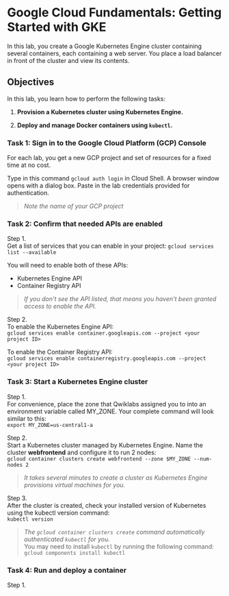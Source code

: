 # Google Cloud Fundamentals: Getting Started with GKE

In this lab, you create a Google Kubernetes Engine cluster containing several containers, each containing a web server. You place a load balancer in front of the cluster and view its contents.

## Objectives

In this lab, you learn how to perform the following tasks:

1. __Provision a Kubernetes cluster using Kubernetes Engine.__

2. __Deploy and manage Docker containers using `kubectl`.__

### Task 1: Sign in to the Google Cloud Platform (GCP) Console

For each lab, you get a new GCP project and set of resources for a fixed time at no cost.  

Type in this command `gcloud auth login` in Cloud Shell. A browser window opens with a dialog box. Paste in the lab credentials provided for authentication.

> *Note the name of your GCP project*

### Task 2: Confirm that needed APIs are enabled

Step 1.  
Get a list of services that you can enable in your project:
`gcloud services list --available` 

You will need to enable both of these APIs:  

* Kubernetes Engine API
* Container Registry API

> *If you don't see the API listed, that means you haven't been granted access to enable the API.*

Step 2.  
To enable the Kubernetes Engine API:  
`gcloud services enable container.googleapis.com --project <your project ID>`  

To enable the Container Registry API:  
`gcloud services enable containerregistry.googleapis.com --project <your project ID>`  

### Task 3: Start a Kubernetes Engine cluster

Step 1.  
For convenience, place the zone that Qwiklabs assigned you to into an environment variable called MY_ZONE. Your complete command will look similar to this:  
`export MY_ZONE=us-central1-a`  

Step 2.  
Start a Kubernetes cluster managed by Kubernetes Engine. Name the cluster __webfrontend__ and configure it to run 2 nodes:  
`gcloud container clusters create webfrontend --zone $MY_ZONE --num-nodes 2`  
> *It takes several minutes to create a cluster as Kubernetes Engine provisions virtual machines for you.*  

Step 3.  
After the cluster is created, check your installed version of Kubernetes using the kubectl version command:  
`kubectl version`  
> *The `gcloud container clusters create` command automatically authenticated `kubectl` for you.*  
> You may need to install `kubectl` by running the following command:  
`gcloud components install kubectl`  

### Task 4: Run and deploy a container

Step 1.  

